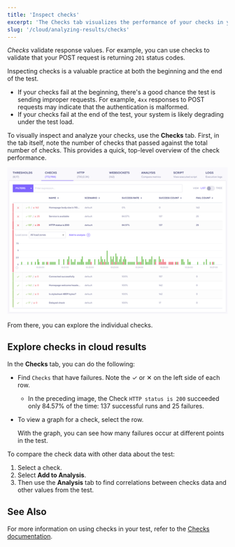 ```yaml
---
title: 'Inspect checks'
excerpt: 'The Checks tab visualizes the performance of your checks in your k6 test'
slug: '/cloud/analyzing-results/checks'
---
```


*Checks* validate response values.
For example, you can use checks to validate that your POST request is returning `201` status codes.

Inspecting checks is a valuable practice at both the beginning and the end of the test.
- If your checks fail at the beginning, there's a good chance the test is sending improper requests.
  For example, `4xx` responses to POST requests may indicate that the authentication is malformed.
- If your checks fail at the end of the test, your system is likely degrading under the test load.


To visually inspect and analyze your checks, use the **Checks** tab.
First, in the tab itself, note the number of checks that passed against the total number of checks.
This provides a quick, top-level overview of the check performance.

![Checks Tab](./images/04-Checks-Tab/checks-tab.png)

From there, you can explore the individual checks.

## Explore checks in cloud results

In the **Checks** tab, you can do the following:

- Find `Checks` that have failures. Note the &#10003; or &#10005; on the left side of each row.
  - In the preceding image, the Check `HTTP status is 200` succeeded only 84.57% of the time: 137 successful runs and 25 failures.

- To view a graph for a check, select the row.

  With the graph, you can see how many failures occur at different points in the test.

To compare the check data with other data about the test:
1. Select a check.
1. Select **Add to Analysis**.
1. Then use the **Analysis** tab to find correlations between checks data and other values from the test.
  

## See Also

For more information on using checks in your test, refer to the [Checks documentation](/using-k6/checks).

